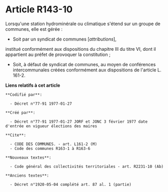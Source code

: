 # Article R143-10

Lorsqu'une station hydrominérale ou climatique s'étend sur un groupe de communes, elle est gérée :

- Soit par un syndicat de communes [*attributions*],

institué conformément aux dispositions du chapitre III du titre VI, dont il appartient au préfet de provoquer la
constitution ; 

- Soit, à défaut de syndicat de communes, au moyen de conférences intercommunales créées conformément aux dispositions de
l'article L. 161-2.

**Liens relatifs à cet article**

	**Codifié par**:

	  - Décret n°77-91 1977-01-27

	**Créé par**:

	  - Décret n°77-91 1977-01-27 JORF et JONC 3 février 1977 date d'entrée en vigueur élections des maires

	**Cite**:

	  - CODE DES COMMUNES. - art. L161-2 (M)
	  - Code des communes R163-1 à R163-6

	**Nouveaux textes**:

	  - Code général des collectivités territoriales - art. R2231-10 (Ab)

	**Anciens textes**:

	  - Décret n°1920-05-04 complété art. 87 al. 1 (partie)
